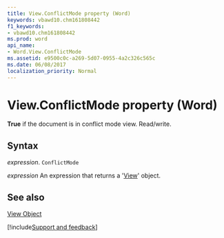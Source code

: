 ```yaml
---
title: View.ConflictMode property (Word)
keywords: vbawd10.chm161808442
f1_keywords:
- vbawd10.chm161808442
ms.prod: word
api_name:
- Word.View.ConflictMode
ms.assetid: e9500c0c-a269-5d07-0955-4a2c326c565c
ms.date: 06/08/2017
localization_priority: Normal
---
```



# View.ConflictMode property (Word)

 **True** if the document is in conflict mode view. Read/write.


## Syntax

_expression_. `ConflictMode`

 _expression_ An expression that returns a '[View](Word.View.md)' object.


## See also


[View Object](Word.View.md)

[!include[Support and feedback](~/includes/feedback-boilerplate.md)]